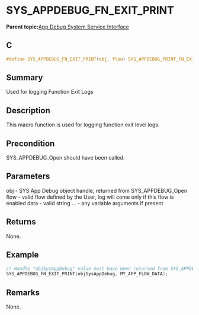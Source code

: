 # SYS\_APPDEBUG\_FN\_EXIT\_PRINT

**Parent topic:**[App Debug System Service Interface](GUID-578A7A2F-0FFE-463F-A241-3190441F74E0.md)

## C

```c
#define SYS_APPDEBUG_FN_EXIT_PRINT(obj, flow) SYS_APPDEBUG_PRINT_FN_EXIT(obj, flow, __FUNCTION__, __LINE__)

```

## Summary

Used for logging Function Exit Logs

## Description

This macro function is used for logging function exit level logs.

## Precondition

SYS\_APPDEBUG\_Open should have been called.

## Parameters

obj - SYS App Debug object handle, returned from SYS\_APPDEBUG\_Open flow - valid flow defined by the User, log will come only if this flow is enabled data - valid string ... - any variable arguments if present

## Returns

None.

## Example

```c
// Handle "objSysAppDebug" value must have been returned from SYS_APPDEBUG_Open.
SYS_APPDEBUG_FN_EXIT_PRINT(objSysAppDebug, MY_APP_FLOW_DATA);
```

## Remarks

None.

